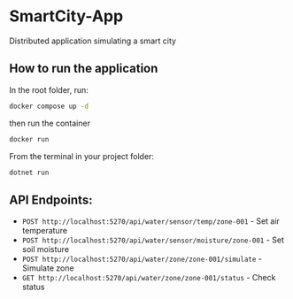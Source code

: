 # SmartCity-App
Distributed application simulating a smart city
## How to run the application
In the root folder, run:
```bash
docker compose up -d
```
then run the container
```bash
docker run
```
From the terminal in your project folder:
```bash
dotnet run
```
## API Endpoints:
- `POST http://localhost:5270/api/water/sensor/temp/zone-001` - Set air temperature
- `POST http://localhost:5270/api/water/sensor/moisture/zone-001` - Set soil moisture
- `POST http://localhost:5270/api/water/zone/zone-001/simulate` - Simulate zone
- `GET http://localhost:5270/api/water/zone/zone-001/status` - Check status

